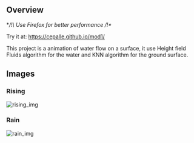 ## Overview

**/!\ Use Firefox for better performance /!\**

Try it at: https://cepalle.github.io/mod1/

This project is a animation of water flow on a surface, it use Height field Fluids algorithm for the water and KNN algorithm for the ground surface.

## Images

### Rising

![rising_img](https://github.com/cepalle/mod1/blob/master/assets/rising.png)

### Rain

![rain_img](https://github.com/cepalle/mod1/blob/master/assets/rain.png)
